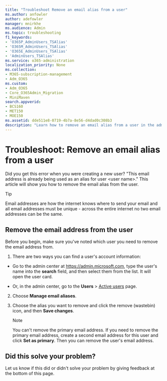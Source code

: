 ```yaml
---
title: "Troubleshoot Remove an email alias from a user"
ms.author: anfowler
author: adefowler
manager: mnirkhe
ms.audience: Admin
ms.topic: troubleshooting
f1_keywords:
- 'O365P_AdminUsers_TSAlias'
- 'O365M_AdminUsers_TSAlias'
- 'O365E_AdminUsers_TSAlias'
- 'AdminUsers_TSAlias'
ms.service: o365-administration
localization_priority: None
ms.collection: 
- M365-subscription-management 
- Adm_O365
ms.custom:
- Adm_O365
- Core_O365Admin_Migration
- MiniMaven
search.appverid:
- BCS160
- MET150
- MOE150
ms.assetid: dde511e8-0719-4b7a-8e56-d4dad0c308b3
description: "Learn how to remove an email alias from a user in the admin center."
---
```


# Troubleshoot: Remove an email alias from a user

Did you get this error when you were creating a new user? "This email address is already being used as an alias for user \<user name>." This article will show you how to remove the email alias from the user.
  
> [!TIP]
> Email addresses are how the internet knows where to send your email and all email addresses must be unique - across the entire internet no two email addresses can be the same. 
  
## Remove the email address from the user

Before you begin, make sure you've noted which user you need to remove the email address from.
  
1. There are two ways you can find a user's account information: 
    
  - Go to the admin center at <a href="https://go.microsoft.com/fwlink/p/?linkid=837890" target="_blank">https://admin.microsoft.com</a>, type the user's name into the **search** field, and then select them from the list. It will open the user card. 
    
  - Or, in the admin center, go to the **Users** \> <a href="https://go.microsoft.com/fwlink/p/?linkid=834822" target="_blank">Active users</a> page. 
    
2. Choose **Manage email aliases**.  
    
3. Choose the alias you want to remove and click the remove (wastebin) icon, and then **Save changes**. 
    
    > [!NOTE]
    > You can't remove the primary email address. If you need to remove the primary email address, create a second email address for this user and click **Set as primary**. Then you can remove the user's email address. 
  
## Did this solve your problem?

Let us know if this did or didn't solve your problem by giving feedback at the bottom of this page.
  

